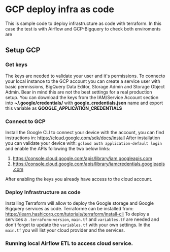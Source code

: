 # GCP deploy infra as code
This is sample code to deploy infrastructure as code with terraform. In this case the test is with Airflow and GCP-Bigquery to check both enviroments are 

## Setup GCP
### Get keys
The keys are needed to validate your user and it's permissions. To connecto your local instance to the GCP account you can create a service user with basic permissions, BigQuery Data Editor, Storage Admin and Storage Object Admin. Bear in mind this are not the best settings for a real production setup. You can download the keys from the IAM/Service Account section into **~/.google/credentials/** with **google_credentials.json** name and export this variable as  **GOOGLE_APPLICATION_CREDENTIALS**
### Connect to GCP
Install the Google CLI to connect your device with the account, you can find instructions in: https://cloud.google.com/sdk/docs/install 
After installation you can validate your device with: `gcloud auth application-default login`  and enable the APIs following the two below links:
1. https://console.cloud.google.com/apis/library/iam.googleapis.com
2. https://console.cloud.google.com/apis/library/iamcredentials.googleapis.com

After enabling the keys you already have access to the cloud account.

### Deploy Infrastructure as code
Installing Terraform will allow to deploy the Google storage and Google Bigquery services as code. Terraforme can be installed from: https://learn.hashicorp.com/tutorials/terraform/install-cli 
To deploy a services a `.terraform-version`, `main.tf` and `variables.tf` are needed and don't forget to update the `variables.tf` with your own settings.
In the `main.tf` you will list your cloud provider and the services.

### Running local Airflow ETL to access cloud service.
 



